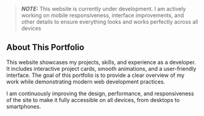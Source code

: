 > **_NOTE:_** This website is currently under development. I am actively working on mobile responsiveness, interface improvements, and other details to ensure everything looks and works perfectly across all devices

## About This Portfolio

This website showcases my projects, skills, and experience as a developer. It includes interactive project cards, smooth animations, and a user-friendly interface. The goal of this portfolio is to provide a clear overview of my work while demonstrating modern web development practices.

I am continuously improving the design, performance, and responsiveness of the site to make it fully accessible on all devices, from desktops to smartphones.
